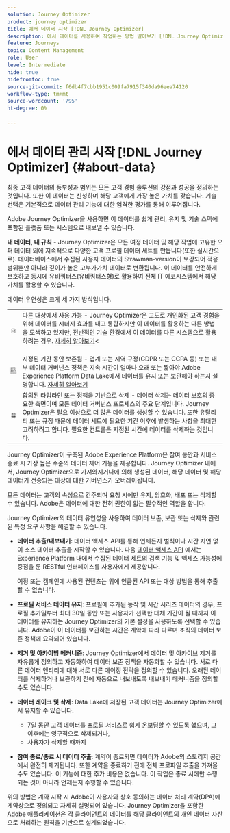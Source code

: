 ```yaml
---
solution: Journey Optimizer
product: journey optimizer
title: 에서 데이터 시작 [!DNL Journey Optimizer]
description: 에서 데이터를 사용하여 작업하는 방법 알아보기 [!DNL Journey Optimizer]
feature: Journeys
topic: Content Management
role: User
level: Intermediate
hide: true
hidefromtoc: true
source-git-commit: f6db4f7cbb1951c009fa7915f340da96eea74120
workflow-type: tm+mt
source-wordcount: '795'
ht-degree: 0%

---
```


# 에서 데이터 관리 시작 [!DNL Journey Optimizer] {#about-data}

최종 고객 데이터의 풍부성과 범위는 모든 고객 경험 솔루션의 강점과 성공을 정의하는 것입니다. 또한 이 데이터는 신성하며 해당 고객에게 가장 높은 가치를 갖습니다. 기술 선택은 기본적으로 데이터 관리 기능에 대한 엄격한 평가를 통해 이루어집니다.

Adobe Journey Optimizer을 사용하면 이 데이터를 쉽게 관리, 유지 및 기술 스택에 포함된 플랫폼 또는 시스템으로 내보낼 수 있습니다.

**내 데이터, 내 규칙** - Journey Optimizer은 모든 여정 데이터 및 해당 작업에 고유한 오퍼 데이터 외에 지속적으로 다양한 고객 프로필 데이터 세트를 만듭니다(또한 실시간으로). 데이터베이스에서 수집된 사용자 데이터의 Strawman-version이 보강되어 적용 범위뿐만 아니라 깊이가 높은 고부가가치 데이터로 변환됩니다. 이 데이터를 안전하게 보호하고 동시에 유비쿼터스(유비쿼터스형)로 활용하여 전체 IT 에코시스템에서 해당 가치를 활용할 수 있습니다.

데이터 유연성은 크게 세 가지 방식입니다.


<table style="table-layout:fixed">
<tr style="border: 0;">
  <td>
    <img alt="대상" src="assets/do-not-localize/dest.png" />
    <br>
  </td>
  <td>
    <div>다른 대상에서 사용 가능 - Journey Optimizer은 고도로 개인화된 고객 경험을 위해 데이터를 시너지 효과를 내고 통합하지만 이 데이터를 활용하는 다른 방법을 모색하고 있지만, 전반적인 기술 환경에서 이 데이터를 다른 시스템으로 활용하려는 경우. <a href="../start/ajo-integrations.md">자세히 알아보기</a>&lt;</div>
    <br>
  </td>
</tr>
<tr style="border: 0;">
  <td>
    <img alt="유지" src="assets/do-not-localize/retention.png" />
  </td>
  <td>
    <div>지정된 기간 동안 보존됨 - 업계 또는 지역 규정(GDPR 또는 CCPA 등) 또는 내부 데이터 거버넌스 정책은 지속 시간이 얼마나 오래 또는 짧아야 Adobe Experience Platform Data Lake에서 데이터를 유지 또는 보관해야 하는지 설명합니다. <a href="../privacy/get-started-privacy.md">자세히 알아보기</a></div>
  </td>
</tr>
<tr style="border: 0;">
  <td>
    <img alt="정책" src="assets/do-not-localize/policy.png" />
    <br>
  </td>
  <td>
    <div>합의된 타임라인 또는 정책을 기반으로 삭제 - 데이터 삭제는 데이터 보호의 중요한 측면이며 모든 데이터 거버넌스 프로세스의 주요 단계입니다. Journey Optimizer은 필요 이상으로 더 많은 데이터를 생성할 수 있습니다. 또한 유틸리티 또는 규정 때문에 데이터 세트에 필요한 기간 이후에 발생하는 사항을 최대한 고려하려고 합니다. 필요한 컨트롤은 지정된 시간에 데이터를 삭제하는 것입니다.</div>
  </td>
</tr>
</table>

Journey Optimizer이 구축된 Adobe Experience Platform은 참여 동안과 서비스 종료 시 가장 높은 수준의 데이터 제어 기능을 제공합니다. Journey Optimizer 내에서, Journey Optimizer으로 가져와지거나에 의해 생성된 데이터, 해당 데이터 및 해당 데이터가 전송되는 대상에 대한 거버넌스가 오버레이됩니다.

모든 데이터는 고객의 속성으로 간주되며 요청 시에만 유지, 암호화, 배포 또는 삭제할 수 있습니다. Adobe은 데이터에 대한 전혀 권한이 없는 필수적인 역할을 합니다.

Journey Optimizer의 데이터 유연성을 사용하여 데이터 보존, 보관 또는 삭제와 관련된 특정 요구 사항을 해결할 수 있습니다.

* **데이터 추출/내보내기**: 데이터 액세스 API를 통해 언제든지 벌칙이나 시간 지연 없이 소스 데이터 추출을 시작할 수 있습니다. 다음 [데이터 액세스 API](https://experienceleague.adobe.com/docs/experience-platform/data-access/api.html) 에서는 Experience Platform 내에서 수집된 데이터 세트의 검색 기능 및 액세스 가능성에 중점을 둔 RESTful 인터페이스를 사용자에게 제공합니다. <!--In the future (on roadmap), you can use file-based destinations to export and migrate log data from Adobe Journey Optimizer. -->

   여정 또는 캠페인에 사용된 컨텐츠는 위에 언급된 API 또는 대상 방법을 통해 추출할 수 없습니다.

* **프로필 서비스 데이터 유지**: 프로필에 추가된 동작 및 시간 시리즈 데이터의 경우, 프로필 추가일부터 최대 30일 동안 또는 사용자가 선택한 대체 기간이 될 때까지 이 데이터를 유지하는 Journey Optimizer의 기본 설정을 사용하도록 선택할 수 있습니다. Adobe이 이 데이터를 보관하는 시간은 계약에 따라 다르며 조직의 데이터 보존 정책에 요약되어 있습니다.

* **제거 및 아카이빙 메커니즘**: Journey Optimizer에서 데이터 및 아카이브 제거를 자유롭게 정의하고 자동화하여 데이터 보존 정책을 자동화할 수 있습니다. 서로 다른 데이터 엔티티에 대해 서로 다른 에이징 전략을 정의할 수 있습니다. 오래된 데이터를 삭제하거나 보관하기 전에 자동으로 내보내도록 내보내기 메커니즘을 정의할 수도 있습니다.

* **데이터 레이크 및 삭제**: Data Lake에 저장된 고객 데이터는 Journey Optimizer에서 유지할 수 있습니다.

   * 7일 동안 고객 데이터를 프로필 서비스로 쉽게 온보딩할 수 있도록 했으며, 그 이후에는 영구적으로 삭제되거나,
   * 사용자가 삭제할 때까지

* **참여 종료/종료 시 데이터 추출**: 계약이 종료되면 데이터가 Adobe의 스토리지 공간에서 완전히 제거됩니다. 또한 계약을 종료하기 전에 전체 프로파일 추출을 가져올 수도 있습니다. 이 기능에 대한 추가 비용은 없습니다. 이 작업은 종료 시에만 수행되는 것이 아니라 언제든지 수행할 수 있습니다.

위의 방법은 계약 시작 시 Adobe이 사용자와 상호 동의하는 데이터 처리 계약(DPA)에 계약상으로 정의되고 자세히 설명되어 있습니다. Journey Optimizer을 포함한 Adobe 애플리케이션은 각 클라이언트의 데이터를 해당 클라이언트의 개인 데이터 자산으로 처리하는 원칙을 기반으로 설계되었습니다.
